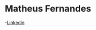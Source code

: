 <!-- título -->
# Matheus Fernandes

-[Linkedin](https://www.linkedin.com/in/matheus-fernandes-60bb8127b/)

